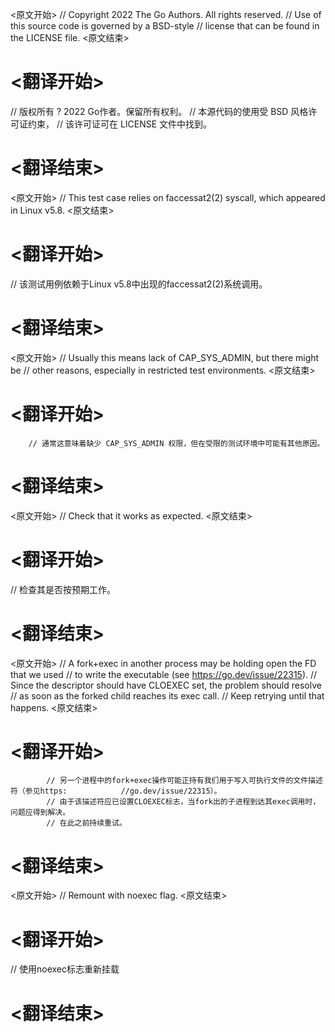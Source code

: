 
<原文开始>
// Copyright 2022 The Go Authors. All rights reserved.
// Use of this source code is governed by a BSD-style
// license that can be found in the LICENSE file.
<原文结束>

# <翻译开始>
// 版权所有 ? 2022 Go作者。保留所有权利。
// 本源代码的使用受 BSD 风格许可证约束，
// 该许可证可在 LICENSE 文件中找到。
# <翻译结束>


<原文开始>
// This test case relies on faccessat2(2) syscall, which appeared in Linux v5.8.
<原文结束>

# <翻译开始>
// 该测试用例依赖于Linux v5.8中出现的faccessat2(2)系统调用。
# <翻译结束>


<原文开始>
		// Usually this means lack of CAP_SYS_ADMIN, but there might be
		// other reasons, especially in restricted test environments.
<原文结束>

# <翻译开始>
		// 通常这意味着缺少 CAP_SYS_ADMIN 权限，但在受限的测试环境中可能有其他原因。
# <翻译结束>


<原文开始>
// Check that it works as expected.
<原文结束>

# <翻译开始>
// 检查其是否按预期工作。
# <翻译结束>


<原文开始>
			// A fork+exec in another process may be holding open the FD that we used
			// to write the executable (see https://go.dev/issue/22315).
			// Since the descriptor should have CLOEXEC set, the problem should resolve
			// as soon as the forked child reaches its exec call.
			// Keep retrying until that happens.
<原文结束>

# <翻译开始>
			// 另一个进程中的fork+exec操作可能正持有我们用于写入可执行文件的文件描述符（参见https:			//go.dev/issue/22315）。
			// 由于该描述符应已设置CLOEXEC标志，当fork出的子进程到达其exec调用时，问题应得到解决。
			// 在此之前持续重试。
# <翻译结束>


<原文开始>
// Remount with noexec flag.
<原文结束>

# <翻译开始>
// 使用noexec标志重新挂载
# <翻译结束>


